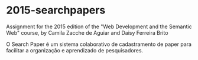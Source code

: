 # 2015-searchpapers
Assignment for the 2015 edition of the "Web Development and the Semantic Web" course, by Camila Zacche de Aguiar and Daisy Ferreira Brito

O Search Paper é um sistema colaborativo de cadastramento de paper para facilitar a organização e aprendizado de pesquisadores.
